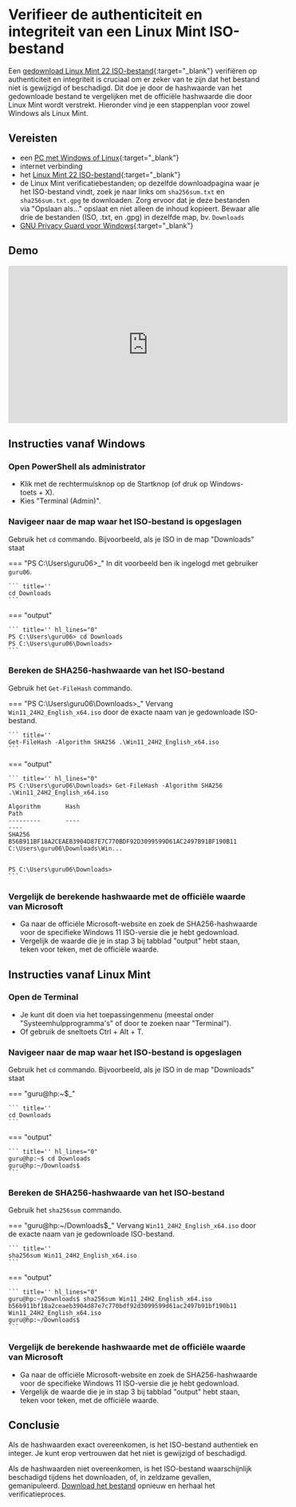 # Verifieer de authenticiteit en integriteit van een Linux Mint ISO-bestand

Een [gedownload Linux Mint 22 ISO-bestand](../download-linuxmint22-iso/index.md){:target="_blank"} verifiëren op authenticiteit en integriteit is cruciaal om er zeker van te zijn dat het bestand niet is gewijzigd of beschadigd. Dit doe je door de hashwaarde van het gedownloade bestand te vergelijken met de officiële hashwaarde die door Linux Mint wordt verstrekt. Hieronder vind je een stappenplan voor zowel Windows als Linux Mint.

## Vereisten
- een [PC met Windows of Linux](../../tutorials/windows11-linuxmint22-dual-boot-uefi/index.md ){:target="_blank"}
- internet verbinding
- het [Linux Mint 22 ISO-bestand](../download-linuxmint22-iso/index.md){:target="_blank"}
- de Linux Mint verificatiebestanden; op dezelfde downloadpagina waar je het ISO-bestand vindt, zoek je naar links om `sha256sum.txt` en `sha256sum.txt.gpg` te downloaden. Zorg ervoor dat je deze bestanden via "Opslaan als..." opslaat en niet alleen de inhoud kopieert. Bewaar alle drie de bestanden (ISO, .txt, en .gpg) in dezelfde map, bv. `Downloads`
- [GNU Privacy Guard voor Windows](../setup-gnupg-windows11/index.md){:target="_blank"}

## Demo
<iframe width="560" height="315" src="https://www.youtube.com/embed/3_YsCaXRi4c?autoplay=0&loop=0&mute=0" title="YouTube video player" frameborder="0" allow="accelerometer; autoplay; clipboard-write; encrypted-media; gyroscope; picture-in-picture; web-share" referrerpolicy="strict-origin-when-cross-origin" allowfullscreen></iframe>

## Instructies vanaf Windows

### Open PowerShell als administrator

- Klik met de rechtermuisknop op de Startknop (of druk op Windows-toets + X).
- Kies "Terminal (Admin)".

### Navigeer naar de map waar het ISO-bestand is opgeslagen
Gebruik het `cd` commando. Bijvoorbeeld, als je ISO in de map "Downloads" staat

=== "PS C:\Users\guru06>_"
    In dit voorbeeld ben ik ingelogd met gebruiker `guru06`.

    ``` title=''
    cd Downloads
    ```

=== "output"

    ``` title='' hl_lines="0"
    PS C:\Users\guru06> cd Downloads
    PS C:\Users\guru06\Downloads>
    ```

### Bereken de SHA256-hashwaarde van het ISO-bestand
Gebruik het `Get-FileHash` commando.

=== "PS C:\Users\guru06\Downloads>_"
    Vervang `Win11_24H2_English_x64.iso` door de exacte naam van je gedownloade ISO-bestand.

    ``` title=''
    Get-FileHash -Algorithm SHA256 .\Win11_24H2_English_x64.iso
    ```

=== "output"

    ``` title='' hl_lines="0"
    PS C:\Users\guru06\Downloads> Get-FileHash -Algorithm SHA256 .\Win11_24H2_English_x64.iso

    Algorithm       Hash                                                                   Path
    ---------       ----                                                                   ----
    SHA256          B56B911BF18A2CEAEB3904D87E7C770BDF92D3099599D61AC2497B91BF190B11       C:\Users\guru06\Downloads\Win...


    PS C:\Users\guru06\Downloads>
    ```    

### Vergelijk de berekende hashwaarde met de officiële waarde van Microsoft
- Ga naar de officiële Microsoft-website en zoek de SHA256-hashwaarde voor de specifieke Windows 11 ISO-versie die je hebt gedownload.
- Vergelijk de waarde die je in stap 3 bij tabblad "output" hebt staan, teken voor teken, met de officiële waarde.

## Instructies vanaf Linux Mint
### Open de Terminal
- Je kunt dit doen via het toepassingenmenu (meestal onder "Systeemhulpprogramma's" of door te zoeken naar "Terminal").
- Of gebruik de sneltoets Ctrl + Alt + T.

### Navigeer naar de map waar het ISO-bestand is opgeslagen
Gebruik het `cd` commando. Bijvoorbeeld, als je ISO in de map "Downloads" staat
    
=== "guru@hp:~$_"

    ``` title=''
    cd Downloads 
    ```

=== "output"

    ``` title='' hl_lines="0"
    guru@hp:~$ cd Downloads
    guru@hp:~/Downloads$
    ```

### Bereken de SHA256-hashwaarde van het ISO-bestand
Gebruik het `sha256sum` commando.

=== "guru@hp:~/Downloads$_"
    Vervang `Win11_24H2_English_x64.iso` door de exacte naam van je gedownloade ISO-bestand.

    ``` title=''
    sha256sum Win11_24H2_English_x64.iso
    ```

=== "output"

    ``` title='' hl_lines="0"
    guru@hp:~/Downloads$ sha256sum Win11_24H2_English_x64.iso
    b56b911bf18a2ceaeb3904d87e7c770bdf92d3099599d61ac2497b91bf190b11  Win11_24H2_English_x64.iso
    guru@hp:~/Downloads$ 
    ```    

### Vergelijk de berekende hashwaarde met de officiële waarde van Microsoft
- Ga naar de officiële Microsoft-website en zoek de SHA256-hashwaarde voor de specifieke Windows 11 ISO-versie die je hebt gedownload.
- Vergelijk de waarde die je in stap 3 bij tabblad "output" hebt staan, teken voor teken, met de officiële waarde.

## Conclusie
Als de hashwaarden exact overeenkomen, is het ISO-bestand authentiek en integer. Je kunt erop vertrouwen dat het niet is gewijzigd of beschadigd.

Als de hashwaarden niet overeenkomen, is het ISO-bestand waarschijnlijk beschadigd tijdens het downloaden, of, in zeldzame gevallen, gemanipuleerd. [Download het bestand](../download-linuxmint22-iso/index.md) opnieuw en herhaal het verificatieproces.